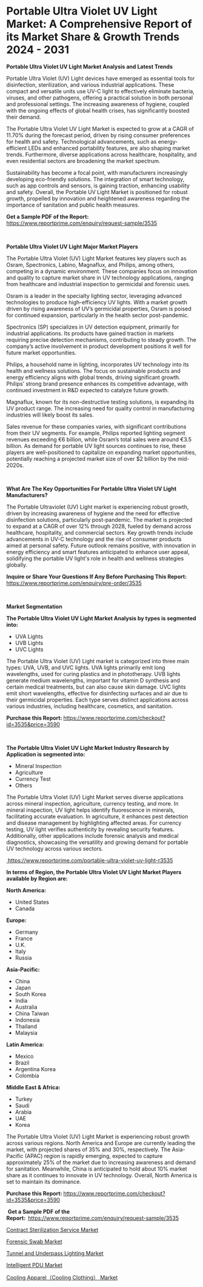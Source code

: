 <p><h1>Portable Ultra Violet UV Light Market: A Comprehensive Report of its Market Share & Growth Trends 2024 - 2031</h1></p><p><strong>Portable Ultra Violet UV Light Market Analysis and Latest Trends</strong></p>
<p><p>Portable Ultra Violet (UV) Light devices have emerged as essential tools for disinfection, sterilization, and various industrial applications. These compact and versatile units use UV-C light to effectively eliminate bacteria, viruses, and other pathogens, offering a practical solution in both personal and professional settings. The increasing awareness of hygiene, coupled with the ongoing effects of global health crises, has significantly boosted their demand.</p><p>The Portable Ultra Violet UV Light Market is expected to grow at a CAGR of 11.70% during the forecast period, driven by rising consumer preferences for health and safety. Technological advancements, such as energy-efficient LEDs and enhanced portability features, are also shaping market trends. Furthermore, diverse applications across healthcare, hospitality, and even residential sectors are broadening the market spectrum.</p><p>Sustainability has become a focal point, with manufacturers increasingly developing eco-friendly solutions. The integration of smart technology, such as app controls and sensors, is gaining traction, enhancing usability and safety. Overall, the Portable UV Light Market is positioned for robust growth, propelled by innovation and heightened awareness regarding the importance of sanitation and public health measures.</p></p>
<p><strong>Get a Sample PDF of the Report:&nbsp;</strong> <a href="https://www.reportprime.com/enquiry/request-sample/3535">https://www.reportprime.com/enquiry/request-sample/3535</a></p>
<p>&nbsp;</p>
<p><strong>Portable Ultra Violet UV Light Major Market Players</strong></p>
<p><p>The Portable Ultra Violet (UV) Light Market features key players such as Osram, Spectronics, Labino, Magnaflux, and Philips, among others, competing in a dynamic environment. These companies focus on innovation and quality to capture market share in UV technology applications, ranging from healthcare and industrial inspection to germicidal and forensic uses.</p><p>Osram is a leader in the specialty lighting sector, leveraging advanced technologies to produce high-efficiency UV lights. With a market growth driven by rising awareness of UV’s germicidal properties, Osram is poised for continued expansion, particularly in the health sector post-pandemic.</p><p>Spectronics (SP) specializes in UV detection equipment, primarily for industrial applications. Its products have gained traction in markets requiring precise detection mechanisms, contributing to steady growth. The company’s active involvement in product development positions it well for future market opportunities.</p><p>Philips, a household name in lighting, incorporates UV technology into its health and wellness solutions. The focus on sustainable products and energy efficiency aligns with global trends, driving significant growth. Philips’ strong brand presence enhances its competitive advantage, with continued investment in R&D expected to catalyze future growth.</p><p>Magnaflux, known for its non-destructive testing solutions, is expanding its UV product range. The increasing need for quality control in manufacturing industries will likely boost its sales.</p><p>Sales revenue for these companies varies, with significant contributions from their UV segments. For example, Philips reported lighting segment revenues exceeding €6 billion, while Osram’s total sales were around €3.5 billion. As demand for portable UV light sources continues to rise, these players are well-positioned to capitalize on expanding market opportunities, potentially reaching a projected market size of over $2 billion by the mid-2020s.</p></p>
<p>&nbsp;</p>
<p><strong>What Are The Key Opportunities For Portable Ultra Violet UV Light Manufacturers?</strong></p>
<p><p>The Portable Ultraviolet (UV) Light market is experiencing robust growth, driven by increasing awareness of hygiene and the need for effective disinfection solutions, particularly post-pandemic. The market is projected to expand at a CAGR of over 12% through 2028, fueled by demand across healthcare, hospitality, and commercial sectors. Key growth trends include advancements in UV-C technology and the rise of consumer products aimed at personal safety. Future outlook remains positive, with innovation in energy efficiency and smart features anticipated to enhance user appeal, solidifying the portable UV light's role in health and wellness strategies globally.</p></p>
<p><strong>Inquire or Share Your Questions If Any Before Purchasing This Report:</strong> <a href="https://www.reportprime.com/enquiry/pre-order/3535">https://www.reportprime.com/enquiry/pre-order/3535</a></p>
<p>&nbsp;</p>
<p><strong>Market Segmentation</strong></p>
<p><strong>The Portable Ultra Violet UV Light Market Analysis by types is segmented into:</strong></p>
<p><ul><li>UVA Lights</li><li>UVB Lights</li><li>UVC Lights</li></ul></p>
<p><p>The Portable Ultra Violet (UV) Light market is categorized into three main types: UVA, UVB, and UVC lights. UVA lights primarily emit long wavelengths, used for curing plastics and in phototherapy. UVB lights generate medium wavelengths, important for vitamin D synthesis and certain medical treatments, but can also cause skin damage. UVC lights emit short wavelengths, effective for disinfecting surfaces and air due to their germicidal properties. Each type serves distinct applications across various industries, including healthcare, cosmetics, and sanitation.</p></p>
<p><strong>Purchase this Report:&nbsp;</strong><a href="https://www.reportprime.com/checkout?id=3535&price=3590">https://www.reportprime.com/checkout?id=3535&price=3590</a></p>
<p>&nbsp;</p>
<p><strong>The Portable Ultra Violet UV Light Market Industry Research by Application is segmented into:</strong></p>
<p><ul><li>Mineral Inspection</li><li>Agriculture</li><li>Currency Test</li><li>Others</li></ul></p>
<p><p>The Portable Ultra Violet (UV) Light Market serves diverse applications across mineral inspection, agriculture, currency testing, and more. In mineral inspection, UV light helps identify fluorescence in minerals, facilitating accurate evaluation. In agriculture, it enhances pest detection and disease management by highlighting affected areas. For currency testing, UV light verifies authenticity by revealing security features. Additionally, other applications include forensic analysis and medical diagnostics, showcasing the versatility and growing demand for portable UV technology across various sectors.</p></p>
<p><a href="https://www.reportprime.com/portable-ultra-violet-uv-light-r3535">&nbsp;https://www.reportprime.com/portable-ultra-violet-uv-light-r3535</a></p>
<p><strong>In terms of Region, the Portable Ultra Violet UV Light Market Players available by Region are:</strong></p>
<p>
    <p> <strong> North America: </strong>
        <ul>
            <li>United States</li>
            <li>Canada</li>
        </ul>
        </p> 
    <p> <strong> Europe: </strong>
        <ul>
            <li>Germany</li>
            <li>France</li>
            <li>U.K.</li>
            <li>Italy</li>
            <li>Russia</li>
        </ul>
        </p> 
    <p> <strong> Asia-Pacific: </strong>
        <ul>
            <li>China</li>
            <li>Japan</li>
            <li>South Korea</li>
            <li>India</li>
            <li>Australia</li>
            <li>China Taiwan</li>
            <li>Indonesia</li>
            <li>Thailand</li>
            <li>Malaysia</li>
        </ul>
        </p> 
    <p> <strong> Latin America: </strong>
        <ul>
            <li>Mexico</li>
            <li>Brazil</li>
            <li>Argentina Korea</li>
            <li>Colombia</li>
        </ul>
        </p> 
    <p> <strong> Middle East & Africa: </strong>
        <ul>
            <li>Turkey</li>
            <li>Saudi</li>
            <li>Arabia</li>
            <li>UAE</li>
            <li>Korea</li>
        </ul>
    </p>
    </p>
<p><p>The Portable Ultra Violet (UV) Light Market is experiencing robust growth across various regions. North America and Europe are currently leading the market, with projected shares of 35% and 30%, respectively. The Asia-Pacific (APAC) region is rapidly emerging, expected to capture approximately 25% of the market due to increasing awareness and demand for sanitation. Meanwhile, China is anticipated to hold about 10% market share as it continues to innovate in UV technology. Overall, North America is set to maintain its dominance.</p></p>
<p><strong>Purchase this Report: </strong><a href="https://www.reportprime.com/checkout?id=3535&price=3590">https://www.reportprime.com/checkout?id=3535&price=3590</a></p>
<p>&nbsp;<strong>Get a Sample PDF of the Report:&nbsp;&nbsp;</strong><a href="https://www.reportprime.com/enquiry/request-sample/3535">https://www.reportprime.com/enquiry/request-sample/3535</a></p>
<p><strong></strong></p>
<p><p><a href="https://issuu.com/reportprime-2/docs/contract-sterilization-service-mark_02f663eb914452">Contract Sterilization Service Market</a></p><p><a href="https://www.linkedin.com/pulse/forensic-swab-market-overview-global-trends-future-prospects-jssce?trackingId=son9wZM8TMifNcIc8tH9mA%3D%3D">Forensic Swab Market</a></p><p><a href="https://github.com/wwwkeltoum/Market-Research-Report-List-4/blob/main/tunnel-and-underpass-lighting-market.md">Tunnel and Underpass Lighting Market</a></p><p><a href="https://www.linkedin.com/pulse/global-perspectives-intelligent-pdu-market-trends-challenges-ms1tf?trackingId=7Dg2e%2B62QVe7upBfKPq%2Flg%3D%3D">Intelligent PDU Market</a></p><p><a href="https://issuu.com/reportprime-2/docs/cooling-apparelcooling-clothing-mar_8719daaa1dd27d">Cooling Apparel（Cooling Clothing） Market</a></p></p>
